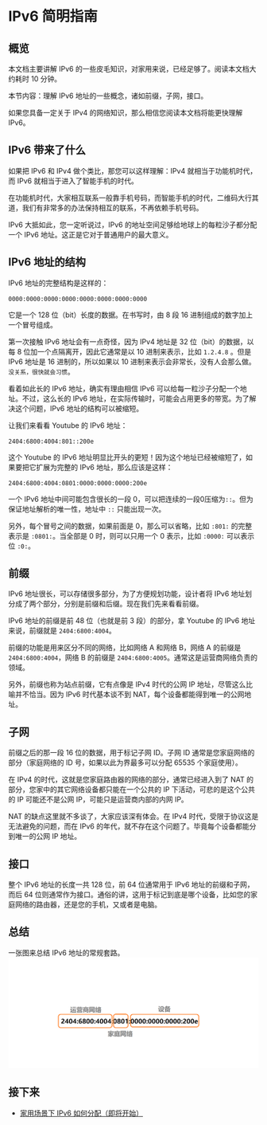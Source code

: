 # IPv6 简明指南

## 概览
本文档主要讲解 IPv6 的一些皮毛知识，对家用来说，已经足够了。阅读本文档大约耗时 10 分钟。

本节内容：理解 IPv6 地址的一些概念，诸如前缀，子网，接口。

如果您具备一定关于 IPv4 的网络知识，那么相信您阅读本文档将能更快理解 IPv6。

## IPv6 带来了什么
如果把 IPv6 和 IPv4 做个类比，那您可以这样理解：IPv4 就相当于功能机时代，而 IPv6 就相当于进入了智能手机的时代。  

在功能机时代，大家相互联系一般靠手机号码，而智能手机的时代，二维码大行其道，我们有非常多的办法保持相互的联系，不再依赖手机号码。

IPv6 大抵如此，您一定听说过，IPv6 的地址空间足够给地球上的每粒沙子都分配一个 IPv6 地址。这正是它对于普通用户的最大意义。

## IPv6 地址的结构
IPv6 地址的完整结构是这样的：

```
0000:0000:0000:0000:0000:0000:0000:0000
```

它是一个 128 位（bit）长度的数据。在书写时，由 8 段 16 进制组成的数字加上一个冒号组成。

第一次接触 IPv6 地址会有一点奇怪，因为 IPv4 地址是 32 位（bit）的数据，以每 8 位加一个点隔离开，因此它通常是以 10 进制来表示，比如 `1.2.4.8` 。但是 IPv6 地址是 16 进制的，所以如果以 10 进制来表示会非常长，没有人会那么做。``没关系，很快就会习惯``。

看着如此长的 IPv6 地址，确实有理由相信 IPv6 可以给每一粒沙子分配一个地址。不过，这么长的 IPv6 地址，在实际传输时，可能会占用更多的带宽。为了解决这个问题，IPv6 地址的结构可以被缩短。

让我们来看看 Youtube 的 IPv6 地址：

```
2404:6800:4004:801::200e
```

这个 Youtube 的 IPv6 地址明显比开头的更短！因为这个地址已经被缩短了，如果要把它扩展为完整的 IPv6 地址，那么应该是这样：

```
2404:6800:4004:0801:0000:0000:0000:200e
```

一个 IPv6 地址中间可能包含很长的一段 0，可以把连续的一段0压缩为``::``。但为保证地址解析的唯一性，地址中 ``::`` 只能出现一次。

另外，每个冒号之间的数据，如果前面是 0，那么可以省略，比如 ``:801:`` 的完整表示是 ``:0801:``。当全部是 0 时，则可以只用一个 0 表示，比如 ``:0000:`` 可以表示位 ``:0:``。

## 前缀
IPv6 地址很长，可以存储很多部分，为了方便规划功能，设计者将 IPv6 地址划分成了两个部分，分别是前缀和后缀。现在我们先来看看前缀。

IPv6 地址的前缀是前 48 位（也就是前 3 段）的部分，拿 Youtube 的 IPv6 地址来说，前缀就是 ``2404:6800:4004``。

前缀的功能是用来区分不同的网络，比如网络 A 和网络 B，网络 A 的前缀是 ``2404:6800:4004``，网络 B 的前缀是 ``2404:6800:4005``。通常这是运营商网络负责的领域。

另外，前缀也称为站点前缀，它有点像是 IPv4 时代的公网 IP 地址，尽管这么比喻并不恰当。因为 IPv6 时代基本谈不到 NAT，每个设备都能得到唯一的公网地址。

## 子网
前缀之后的那一段 16 位的数据，用于标记子网 ID。子网 ID 通常是您家庭网络的部分（家庭网络的 ID 号，如果以此为界最多可以分配 65535 个家庭使用）。

在 IPv4 的时代，这就是您家庭路由器的网络的部分，通常已经进入到了 NAT 的部分，您家中的其它网络设备都只能在一个公共的 IP 下活动，可悲的是这个公共的 IP 可能还不是公网 IP，可能只是运营商内部的内网 IP。

NAT 的缺点这里就不多谈了，大家应该深有体会。在 IPv4 时代，受限于协议这是无法避免的问题，而在 IPv6 的年代，就不存在这个问题了。毕竟每个设备都能分到唯一的公网 IP 地址。

## 接口
整个 IPv6 地址的长度一共 128 位，前 64 位通常用于 IPv6 地址的前缀和子网，而后 64 位则通常作为接口。通俗的讲，这用于标记到底是哪个设备，比如您的家庭网络的路由器，还是您的手机，又或者是电脑。

## 总结
一张图来总结 IPv6 地址的常规套路。
<img src="img/ipv6.png" />

## 接下来
* [家用场景下 IPv6 如何分配（即将开始）](#)